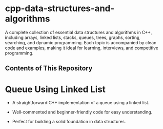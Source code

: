 # cpp-data-structures-and-algorithms
A complete collection of essential data structures and algorithms in C++, including arrays, linked lists, stacks, queues, trees, graphs, sorting, searching, and dynamic programming. Each topic is accompanied by clean code and examples, making it ideal for learning, interviews, and competitive programming.

## Contents of This Repository

# Queue Using Linked List

+ A straightforward C++ implementation of a queue using a linked list.

+ Well-commented and beginner-friendly code for easy understanding.

+ Perfect for building a solid foundation in data structures.

